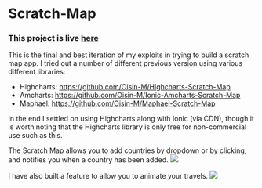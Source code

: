 # Scratch-Map

### This project is live [here](https://oisin-m.github.io/Scratch-Map/)

This is the final and best iteration of my exploits in trying to build a scratch map app. I tried out a number of different previous version using various different libraries:
- Highcharts: https://github.com/Oisin-M/Highcharts-Scratch-Map
- Amcharts: https://github.com/Oisin-M/Ionic-Amcharts-Scratch-Map
- Maphael: https://github.com/Oisin-M/Maphael-Scratch-Map

In the end I settled on using Highcharts along with Ionic (via CDN), though it is worth noting that the Highcharts library is only free for non-commercial use such as this.

The Scratch Map allows you to add countries by dropdown or by clicking, and notifies you when a country has been added.
<img src="https://i.imgur.com/lm3cC4E.png">

I have also built a feature to allow you to animate your travels.
<img src="https://i.imgur.com/HGSBYFw.gif">
